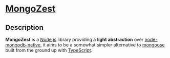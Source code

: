 # [MongoZest](https://mgcrea.github.io/mongozest/)

## Description

**MongoZest** is a [Node.js](https://nodejs.org/) library providing a **light abstraction** over [node-mongodb-native](https://github.com/mongodb/node-mongodb-native), it aims to be a somewhat simpler alternative to [mongoose](https://github.com/Automattic/mongoose) built from the ground up with [TypeScript](https://www.typescriptlang.org/).
